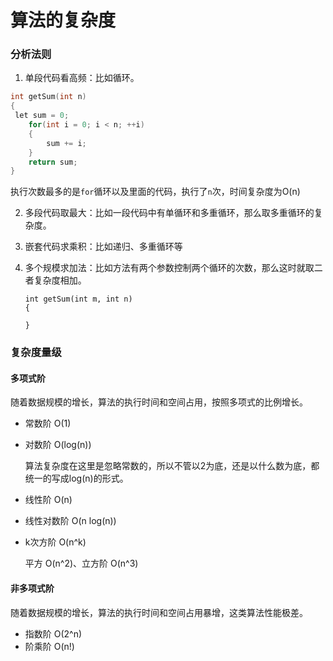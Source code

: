 # 算法的复杂度

### 分析法则

1.  单段代码看高频：比如循环。

   ```c++
   int getSum(int n)
   {
   	let sum = 0;
       for(int i = 0; i < n; ++i)
       {
           sum += i;
       }
       return sum;
   }
   ```

   执行次数最多的是`for`循环以及里面的代码，执行了`n`次，时间复杂度为O(n)

2. 多段代码取最大：比如一段代码中有单循环和多重循环，那么取多重循环的复杂度。

3. 嵌套代码求乘积：比如递归、多重循环等

4. 多个规模求加法：比如方法有两个参数控制两个循环的次数，那么这时就取二者复杂度相加。 

   ```
   int getSum(int m, int n)
   {
   	
   }
   ```

   

### 复杂度量级

#### 多项式阶

 随着数据规模的增长，算法的执行时间和空间占用，按照多项式的比例增长。 

* 常数阶 O(1)

* 对数阶 O(log(n))

   算法复杂度在这里是忽略常数的，所以不管以2为底，还是以什么数为底，都统一的写成log(n)的形式。 

* 线性阶 O(n)

* 线性对数阶 O(n log(n))

* k次方阶 O(n^k)

  平方 O(n^2)、立方阶 O(n^3)

#### 非多项式阶

 随着数据规模的增长，算法的执行时间和空间占用暴增，这类算法性能极差。 

* 指数阶 O(2^n)
* 阶乘阶 O(n!)

#### 